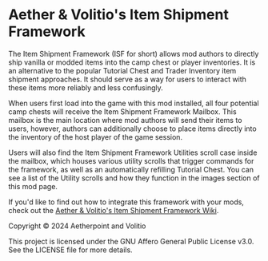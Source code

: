 # Aether & Volitio's Item Shipment Framework
The Item Shipment Framework (ISF for short) allows mod authors to directly ship vanilla or modded items into the camp chest or player inventories. It is an alternative to the popular Tutorial Chest and Trader Inventory item shipment approaches. It should serve as a way for users to interact with these items more reliably and less confusingly.

When users first load into the game with this mod installed, all four potential camp chests will receive the Item Shipment Framework Mailbox. This mailbox is the main location where mod authors will send their items to users, however, authors can additionally choose to place items directly into the inventory of the host player of the game session.

Users will also find the Item Shipment Framework Utilities scroll case inside the mailbox, which houses various utility scrolls that trigger commands for the framework, as well as an automatically refilling Tutorial Chest. You can see a list of the Utility scrolls and how they function in the images section of this mod page.

If you'd like to find out how to integrate this framework with your mods, check out the [Aether & Volitio's Item Shipment Framework Wiki](https://github.com/AtilioA/BG3-item-shipment-framework/wiki).

Copyright © 2024 Aetherpoint and Volitio

This project is licensed under the GNU Affero General Public License v3.0. See the LICENSE file for more details.
